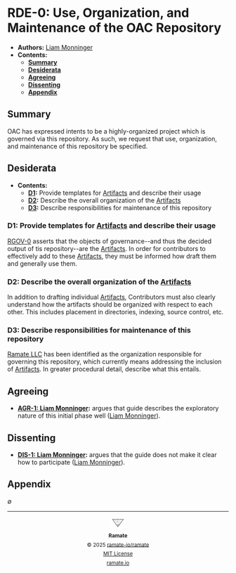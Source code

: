 # RDE-0: Use, Organization, and Maintenance of the OAC Repository
- **Authors:** [Liam Monninger](mailto:liam@ramate.io)
- **Contents:**
  - **[Summary](#summary)**
  - **[Desiderata](#specification)**
  - **[Agreeing](#agreeing)**
  - **[Dissenting](#dissenting)**
  - **[Appendix](#appendix)**

## Summary
OAC has expressed intents to be a highly-organized project which is governed via this repository. As such, we request that use, organization, and maintenance of this repository be specified.

## Desiderata
- **Contents:**
  - **[D1](#d1-provide-templates-for-artifacts-and-describe-their-usage):** Provide templates for [Artifacts](../../../rglo/rera-000-000-000-dulan/rglo-000-000-000-artifact/README.md) and describe their usage
  - **[D2](#d2-describe-the-overall-organization-of-the-artifacts):** Describe the overall organization of the [Artifacts](../../../rglo/rera-000-000-000-dulan/rglo-000-000-000-artifact/README.md)
  - **[D3](#d3-describe-responsibilities-for-maintenance-of-this-repository):** Describe responsibilities for maintenance of this repository

### D1: Provide templates for [Artifacts](../../../rglo/rera-000-000-000-dulan/rglo-000-000-000-artifact/README.md) and describe their usage
[RGOV-0](../../../rgov/rera-000-000-000-dulan/rgov-000-000-000/README.md) asserts that the objects of governance--and thus the decided output of tis repository--are the [Artifacts](../../../rglo/rera-000-000-000-dulan/rglo-000-000-000-artifact/README.md). In order for contributors to effectively add to these [Artifacts](../../../rglo/rera-000-000-000-dulan/rglo-000-000-000-artifact/README.md), they must be informed how draft them and generally use them.

### D2: Describe the overall organization of the [Artifacts](../../../rglo/rera-000-000-000-dulan/rglo-000-000-000-artifact/README.md)
In addition to drafting individual [Artifacts](../../../rglo/rera-000-000-000-dulan/rglo-000-000-000-artifact/README.md), Contributors must also clearly understand how the artifacts should be organized with respect to each other. This includes placement in directories, indexing, source control, etc.

### D3: Describe responsibilities for maintenance of this repository
[Ramate LLC](https://www.ramate.io) has been identified as the organization responsible for governing this repository, which currently means addressing the inclusion of [Artifacts](../../../rglo/rera-000-000-000-dulan/rglo-000-000-000-artifact/README.md). In greater procedural detail, describe what this entails.

## Agreeing
- **[AGR-1: Liam Monninger](./agreeing/agr-001-liam-monninger/README.md):** argues that guide describes the exploratory nature of this initial phase well ([Liam Monninger](mailto:liam@ramate.io)).

## Dissenting
- **[DIS-1: Liam Monninger](./dissenting/dis-001-liam-monninger/README.md):** argues that the guide does not make it clear how to participate ([Liam Monninger](mailto:liam@ramate.io)).

## Appendix
$\emptyset$

<!--OAC FOOTER: DO NOT REMOVE THIS LINE-->
---

<div align="center">
  <a href="https://github.com/ramate-io/oac">
    <picture>
      <source srcset="/assets/ramate-inverted-transparent.png" media="(prefers-color-scheme: dark)">
      <img height="24" src="/assets/ramate-transparent.png" alt="OAC"/>
    </picture>
  </a>
  <br/>
  <sub>
    <b>Ramate</b>
    <br/>
    &copy; 2025 <a href="https://github.com/ramate-io/ramate">ramate-io/ramate</a>
    <br/>
    <a href="https://github.com/ramate-io/ramate/blob/main/LICENSE">MIT License</a>
    <br/>
    <a href="https://www.ramate.io">ramate.io</a>
  </sub>
</div>
